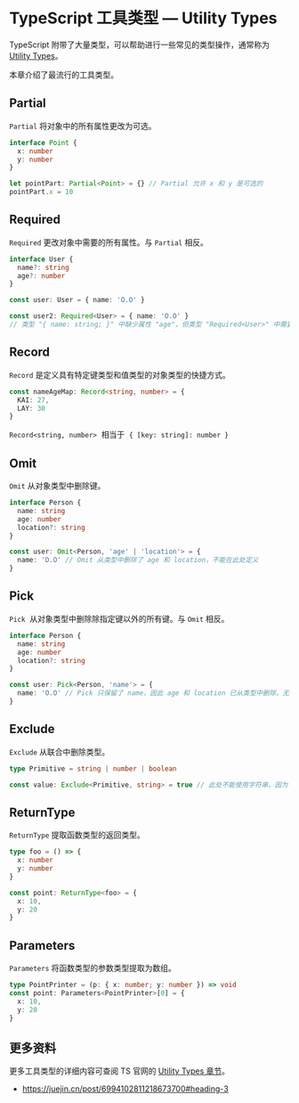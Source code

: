 # TypeScript 工具类型 — Utility Types

TypeScript 附带了大量类型，可以帮助进行一些常见的类型操作，通常称为 [Utility Types](https://www.typescriptlang.org/docs/handbook/utility-types.html)。

本章介绍了最流行的工具类型。

## Partial

`Partial` 将对象中的所有属性更改为可选。

```ts
interface Point {
  x: number
  y: number
}

let pointPart: Partial<Point> = {} // Partial 允许 x 和 y 是可选的
pointPart.x = 10
```

## Required

`Required` 更改对象中需要的所有属性。与 `Partial` 相反。

```ts
interface User {
  name?: string
  age?: number
}

const user: User = { name: 'O.O' }

const user2: Required<User> = { name: 'O.O' }
// 类型 "{ name: string; }" 中缺少属性 "age"，但类型 "Required<User>" 中需要该属性。ts(2741)
```

## Record

`Record` 是定义具有特定键类型和值类型的对象类型的快捷方式。

```ts
const nameAgeMap: Record<string, number> = {
  KAI: 27,
  LAY: 30
}
```

`Record<string, number>`  相当于  `{ [key: string]: number }`

## Omit

`Omit` 从对象类型中删除键。

```ts
interface Person {
  name: string
  age: number
  location?: string
}

const user: Omit<Person, 'age' | 'location'> = {
  name: 'D.O' // Omit 从类型中删除了 age 和 location，不能在此处定义
}
```

## Pick

`Pick`  从对象类型中删除除指定键以外的所有键。与 `Omit` 相反。

```ts
interface Person {
  name: string
  age: number
  location?: string
}

const user: Pick<Person, 'name'> = {
  name: 'O.O' // Pick 只保留了 name，因此 age 和 location 已从类型中删除，无法在此处定义
}
```

## Exclude

`Exclude` 从联合中删除类型。

```ts
type Primitive = string | number | boolean

const value: Exclude<Primitive, string> = true // 此处不能使用字符串，因为 Exclude 将其从类型中删除。
```

## ReturnType

`ReturnType` 提取函数类型的返回类型。

```ts
type foo = () => {
  x: number
  y: number
}

const point: ReturnType<foo> = {
  x: 10,
  y: 20
}
```

## Parameters

`Parameters` 将函数类型的参数类型提取为数组。

```ts
type PointPrinter = (p: { x: number; y: number }) => void
const point: Parameters<PointPrinter>[0] = {
  x: 10,
  y: 20
}
```

## 更多资料

更多工具类型的详细内容可查阅 TS 官网的 [Utility Types 章节](https://www.typescriptlang.org/docs/handbook/utility-types.html#requiredtype)。

- https://juejin.cn/post/6994102811218673700#heading-3

